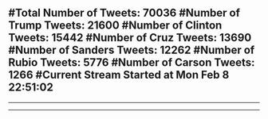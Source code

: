 #Total Number of Tweets: 70036 
#Number of Trump Tweets: 21600
#Number of Clinton Tweets: 15442
#Number of Cruz Tweets: 13690
#Number of Sanders Tweets: 12262
#Number of Rubio Tweets: 5776
#Number of Carson Tweets: 1266
#Current Stream Started at Mon Feb  8 22:51:02
---
---
---
